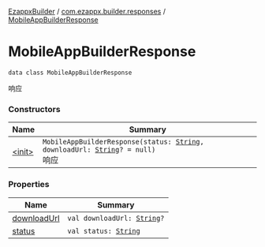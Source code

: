 [EzappxBuilder](../../index.md) / [com.ezappx.builder.responses](../index.md) / [MobileAppBuilderResponse](./index.md)

# MobileAppBuilderResponse

`data class MobileAppBuilderResponse`

响应

### Constructors

| Name | Summary |
|---|---|
| [&lt;init&gt;](-init-.md) | `MobileAppBuilderResponse(status: `[`String`](https://kotlinlang.org/api/latest/jvm/stdlib/kotlin/-string/index.html)`, downloadUrl: `[`String`](https://kotlinlang.org/api/latest/jvm/stdlib/kotlin/-string/index.html)`? = null)`<br>响应 |

### Properties

| Name | Summary |
|---|---|
| [downloadUrl](download-url.md) | `val downloadUrl: `[`String`](https://kotlinlang.org/api/latest/jvm/stdlib/kotlin/-string/index.html)`?` |
| [status](status.md) | `val status: `[`String`](https://kotlinlang.org/api/latest/jvm/stdlib/kotlin/-string/index.html) |
